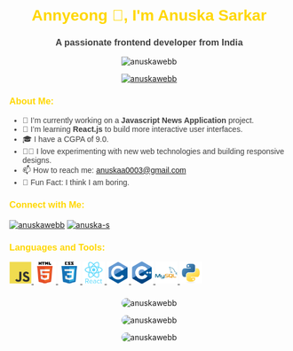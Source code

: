 <h1 align="center" style="font-family: 'Poppins', sans-serif; color: #FFD700;">
  Annyeong 👋, I'm Anuska Sarkar
</h1>
<h3 align="center" style="font-family: 'Poppins', sans-serif; color: #404040;">
  A passionate frontend developer from India
</h3>

<p align="center">
  <img src="https://komarev.com/ghpvc/?username=anuskawebb&label=Profile%20views&color=FFD700&style=flat" alt="anuskawebb" />
</p>

<p align="center">
  <a href="https://twitter.com/anuskawebb" target="_blank">
    <img src="https://img.shields.io/twitter/follow/anuskawebb?logo=twitter&style=for-the-badge&color=FFD700" alt="anuskawebb" />
  </a>
</p>

<h3 style="font-family: 'Poppins', sans-serif; color: #FFD700;">About Me:</h3>
<ul style="font-family: 'Poppins', sans-serif; color: #404040;">
  <li>🔭 I’m currently working on a <strong>Javascript News Application</strong> project.</li>
  <li>🌱 I’m learning <strong>React.js</strong> to build more interactive user interfaces.</li>
  <li>🎓 I have a CGPA of 9.0.</li>
  <li>👩‍💻 I love experimenting with new web technologies and building responsive designs.</li>
  <li>📫 How to reach me: <a href="mailto:anuskaa0003@gmail.com">anuskaa0003@gmail.com</a></li>
  <li>🥱 Fun Fact: I think I am boring.</li>
</ul>

<h3 style="font-family: 'Poppins', sans-serif; color: #FFD700;">Connect with Me:</h3>
<p>
  <a href="https://twitter.com/anuskawebb" target="_blank"><img align="center" src="https://raw.githubusercontent.com/rahuldkjain/github-profile-readme-generator/master/src/images/icons/Social/twitter.svg" alt="anuskawebb" height="30" width="40" /></a>
  <a href="https://linkedin.com/in/anuska-s" target="_blank"><img align="center" src="https://raw.githubusercontent.com/rahuldkjain/github-profile-readme-generator/master/src/images/icons/Social/linked-in-alt.svg" alt="anuska-s" height="30" width="40" /></a>
</p>

<h3 style="font-family: 'Poppins', sans-serif; color: #FFD700;">Languages and Tools:</h3>
<p style="font-family: 'Poppins', sans-serif;">
  <a href="https://developer.mozilla.org/en-US/docs/Web/JavaScript" target="_blank" rel="noreferrer">
    <img src="https://raw.githubusercontent.com/devicons/devicon/master/icons/javascript/javascript-original.svg" alt="javascript" width="40" height="40" />
  </a>
  <a href="https://www.w3.org/html/" target="_blank" rel="noreferrer">
    <img src="https://raw.githubusercontent.com/devicons/devicon/master/icons/html5/html5-original-wordmark.svg" alt="html5" width="40" height="40" />
  </a>
  <a href="https://www.w3schools.com/css/" target="_blank" rel="noreferrer">
    <img src="https://raw.githubusercontent.com/devicons/devicon/master/icons/css3/css3-original-wordmark.svg" alt="css3" width="40" height="40" />
  </a>
  <a href="https://reactjs.org/" target="_blank" rel="noreferrer">
    <img src="https://raw.githubusercontent.com/devicons/devicon/master/icons/react/react-original-wordmark.svg" alt="react" width="40" height="40" />
  </a>
  <a href="https://www.cprogramming.com/" target="_blank" rel="noreferrer">
    <img src="https://raw.githubusercontent.com/devicons/devicon/master/icons/c/c-original.svg" alt="c" width="40" height="40" />
  </a>
  <a href="https://www.w3schools.com/cpp/" target="_blank" rel="noreferrer">
    <img src="https://raw.githubusercontent.com/devicons/devicon/master/icons/cplusplus/cplusplus-original.svg" alt="cplusplus" width="40" height="40" />
  </a>
  <a href="https://www.mysql.com/" target="_blank" rel="noreferrer">
    <img src="https://raw.githubusercontent.com/devicons/devicon/master/icons/mysql/mysql-original-wordmark.svg" alt="mysql" width="40" height="40" />
  </a>
  <a href="https://www.python.org" target="_blank" rel="noreferrer">
    <img src="https://raw.githubusercontent.com/devicons/devicon/master/icons/python/python-original.svg" alt="python" width="40" height="40" />
  </a>
</p>

<h3 style="font-family: 'Poppins', sans-serif; color: #FFD700;"></h3>
<div align="center" class="display: flex; align-items: center;">
  <p><img width="350px" src="https://github-readme-stats.vercel.app/api/top-langs?username=anuskawebb&show_icons=true&locale=en&layout=compact" alt="anuskawebb" style="border-radius: 15px;" /></p>
  <p><img width="450px" src="https://github-readme-stats.vercel.app/api?username=anuskawebb&show_icons=true&locale=en" alt="anuskawebb" style="border-radius: 15px;" /></p>
  <p><img src="https://github-readme-streak-stats.herokuapp.com/?user=anuskawebb&" alt="anuskawebb" style="border-radius: 15px;" /></p>
</div>
